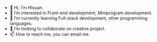 - 👋 Hi, I’m Hlxuan.
- 👀 I’m interested in Front-end development, Miniprogram development.
- 🌱 I’m currently learning Full-stack development, other programming languages.
- 💞️ I’m looking to collaborate on creative project.
- 📫 How to reach me, you can email me.
